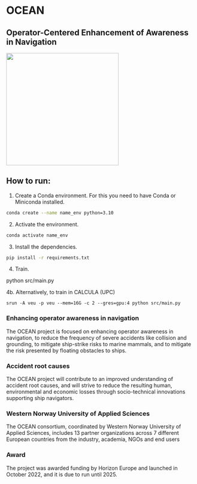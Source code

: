 # OCEAN
## Operator-Centered Enhancement of Awareness in Navigation
<img src="https://github.com/marccasals98/OCEAN/blob/main/OCEAN.png" width="300">

## How to run:

1. Create a Conda environment. For this you need to have Conda or Miniconda installed.

```bash
conda create --name name_env python=3.10
```

2. Activate the environment.

```bash
conda activate name_env
```

3. Install the dependencies.

```bash
pip install -r requirements.txt
```

4. Train.

python src/main.py

4b. Alternatively, to train in CALCULA (UPC)

```
srun -A veu -p veu --mem=16G -c 2 --gres=gpu:4 python src/main.py
```

### Enhancing operator awareness in navigation
The OCEAN project is focused on enhancing operator awareness in navigation, to reduce the frequency of severe accidents like collision and grounding, to mitigate ship-strike risks to marine mammals, and to mitigate the risk presented by floating obstacles to ships.

### Accident root causes
The OCEAN project will contribute to an improved understanding of accident root causes, and will strive to reduce the resulting human, environmental and economic losses through socio-technical innovations supporting ship navigators.

### Western Norway University of Applied Sciences
The OCEAN consortium, coordinated by Western Norway University of Applied Sciences, includes 13 partner organizations across 7 different European countries from the industry, academia, NGOs and end users

### Award
The project was awarded funding by Horizon Europe and launched in October 2022, and it is due to run until 2025. 

